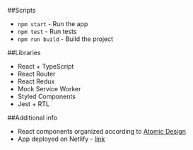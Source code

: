 ##Scripts

- `npm start` - Run the app
- `npm test` - Run tests
- `npm run build` - Build the project

##Libraries

- React + TypeScript
- React Router
- React Redux
- Mock Service Worker
- Styled Components
- Jest + RTL

##Additional info
- React components organized according to [Atomic Design](https://bradfrost.com/blog/post/atomic-web-design/)
- App deployed on Netlify - [link]()